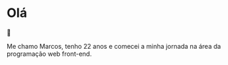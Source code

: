 ### <h1>Olá</h1>👋
<p> Me chamo Marcos, tenho 22 anos e comecei a minha jornada na área da programação web front-end. </p>

<!--
**Mnwz/Mnwz** is a ✨ _special_ ✨ repository because its `README.md` (this file) appears on your GitHub profile.

Here are some ideas to get you started:

- 🔭 I’m currently working on ...
- 🌱 I’m currently learning ...
- 👯 I’m looking to collaborate on ...
- 🤔 I’m looking for help with ...
- 💬 Ask me about ...
- 📫 How to reach me: ...
- 😄 Pronouns: ...
- ⚡ Fun fact: ...
-->
